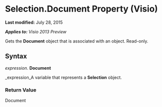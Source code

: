 
# Selection.Document Property (Visio)

 **Last modified:** July 28, 2015

 _**Applies to:** Visio 2013 Preview_

Gets the  **Document** object that is associated with an object. Read-only.


## Syntax

 _expression_. **Document**

 _expression_A variable that represents a  **Selection** object.


### Return Value

Document

